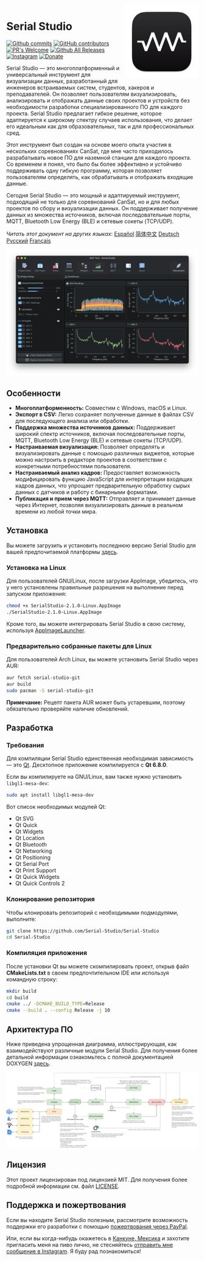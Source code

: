 <a href="#">
    <img width="192px" height="192px" src="/doc/icon.svg" align="right" />
</a>

# Serial Studio

[![Github commits](https://img.shields.io/github/last-commit/Serial-Studio/Serial-Studio?style=for-the-badge&logo=github)](https://github.com/Serial-Studio/Serial-Studio/commits/master)
[![GitHub contributors](https://img.shields.io/github/contributors/Serial-Studio/Serial-Studio?style=for-the-badge&logo=github)](https://github.com/Serial-Studio/Serial-Studio/graphs/contributors)
[![PR's Welcome](https://img.shields.io/badge/PRs-welcome-brightgreen?style=for-the-badge)](https://github.com/Serial-Studio/Serial-Studio/pull/new)
[![Github All Releases](https://img.shields.io/github/downloads/Serial-Studio/Serial-Studio/total.svg?style=for-the-badge&logo=github)](https://github.com/Serial-Studio/Serial-Studio/releases/)
[![Instagram](https://img.shields.io/badge/Instagram-E4405F?style=for-the-badge&logo=instagram&logoColor=white)](https://instagram.com/serialstudio.app)
[![Donate](https://img.shields.io/badge/PayPal-00457C?style=for-the-badge&logo=paypal&logoColor=white)](https://www.paypal.com/donate?hosted_button_id=XN68J47QJKYDE)

Serial Studio — это многоплатформенный и универсальный инструмент для визуализации данных, разработанный для инженеров встраиваемых систем, студентов, хакеров и преподавателей. Он позволяет пользователям визуализировать, анализировать и отображать данные своих проектов и устройств без необходимости разработки специализированного ПО для каждого проекта. Serial Studio предлагает гибкое решение, которое адаптируется к широкому спектру случаев использования, что делает его идеальным как для образовательных, так и для профессиональных сред.

Этот инструмент был создан на основе моего опыта участия в нескольких соревнованиях CanSat, где мне часто приходилось разрабатывать новое ПО для наземной станции для каждого проекта. Со временем я понял, что было бы более эффективно и устойчиво поддерживать одну гибкую программу, которая позволяет пользователям определять, как обрабатывать и отображать входящие данные.

Сегодня Serial Studio — это мощный и адаптируемый инструмент, подходящий не только для соревнований CanSat, но и для любых проектов по сбору и визуализации данных. Он поддерживает получение данных из множества источников, включая последовательные порты, MQTT, Bluetooth Low Energy (BLE) и сетевые сокеты (TCP/UDP).

*Читать этот документ на других языках*: [Español](/doc/README_ES.md) [简体中文](/doc/README_ZH.md) [Deutsch](/doc/README_DE.md) [Русский](/doc/README_RU.md) [Français](/doc/README_FR.md)

![Использование программы](/doc/screenshot.png)

## Особенности

- **Многоплатформенность:** Совместим с Windows, macOS и Linux.
- **Экспорт в CSV:** Легко сохраняет полученные данные в файлах CSV для последующего анализа или обработки.
- **Поддержка множества источников данных:** Поддерживает широкий спектр источников, включая последовательные порты, MQTT, Bluetooth Low Energy (BLE) и сетевые сокеты (TCP/UDP).
- **Настраиваемая визуализация:** Позволяет определять и визуализировать данные с помощью различных виджетов, которые можно настроить в редакторе проектов в соответствии с конкретными потребностями пользователя.
- **Настраиваемый анализ кадров:** Предоставляет возможность модифицировать функцию JavaScript для интерпретации входящих кадров данных, что упрощает предварительную обработку сырых данных с датчиков и работу с бинарными форматами.
- **Публикация и прием через MQTT:** Отправляет и принимает данные через Интернет, позволяя визуализировать данные в реальном времени из любой точки мира.

## Установка

Вы можете загрузить и установить последнюю версию Serial Studio для вашей предпочитаемой платформы [здесь](https://github.com/Serial-Studio/Serial-Studio/releases/latest).

### Установка на Linux

Для пользователей GNU/Linux, после загрузки AppImage, убедитесь, что у него установлены правильные разрешения на выполнение перед запуском приложения:

```bash
chmod +x SerialStudio-2.1.0-Linux.AppImage
./SerialStudio-2.1.0-Linux.AppImage
```

Кроме того, вы можете интегрировать Serial Studio в свою систему, используя [AppImageLauncher](https://github.com/TheAssassin/AppImageLauncher/).

### Предварительно собранные пакеты для Linux

Для пользователей Arch Linux, вы можете установить Serial Studio через AUR:

```bash
aur fetch serial-studio-git
aur build
sudo pacman -S serial-studio-git
```

**Примечание:** Рецепт пакета AUR может быть устаревшим, поэтому обязательно проверяйте наличие обновлений.

## Разработка

### Требования

Для компиляции Serial Studio единственная необходимая зависимость — это [Qt](http://www.qt.io/download-open-source/). Десктопное приложение компилируется с **Qt 6.8.0**.

Если вы компилируете на GNU/Linux, вам также нужно установить `libgl1-mesa-dev`:

```bash
sudo apt install libgl1-mesa-dev
```

Вот список необходимых модулей Qt:

- Qt SVG
- Qt Quick
- Qt Widgets
- Qt Location
- Qt Bluetooth
- Qt Networking
- Qt Positioning
- Qt Serial Port
- Qt Print Support
- Qt Quick Widgets
- Qt Quick Controls 2

### Клонирование репозитория

Чтобы клонировать репозиторий с необходимыми подмодулями, выполните:

```bash
git clone https://github.com/Serial-Studio/Serial-Studio
cd Serial-Studio
```

### Компиляция приложения

После установки Qt вы можете скомпилировать проект, открыв файл **CMakeLists.txt** в своем предпочтительном IDE или используя командную строку:

```bash
mkdir build
cd build 
cmake ../ -DCMAKE_BUILD_TYPE=Release
cmake --build . --config Release -j 10
```

## Архитектура ПО

Ниже приведена упрощенная диаграмма, иллюстрирующая, как взаимодействуют различные модули Serial Studio. Для получения более детальной информации ознакомьтесь с полной документацией DOXYGEN [здесь](https://serial-studio.github.io/hackers/).

![Архитектура](/doc/architecture/architecture.png)

## Лицензия

Этот проект лицензирован под лицензией MIT. Для получения более подробной информации см. файл [LICENSE](/LICENSE.md).

## Поддержка и пожертвования

Если вы находите Serial Studio полезным, рассмотрите возможность поддержки его разработки с помощью [пожертвования через PayPal](https://www.paypal.com/donate?hosted_button_id=XN68J47QJKYDE).

Или, если вы когда-нибудь окажетесь в [Канкуне, Мексика](https://ru.wikipedia.org/wiki/Канкун) и захотите пригласить меня на пиво лично, не стесняйтесь [отправить мне сообщение в Instagram](https://instagram.com/aspatru). Я буду рад познакомиться!

